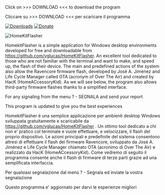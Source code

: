 Click on >>> DOWNLOAD <<< to download the program

Cliccare su >>> DOWNLOAD <<< per scaricare il programma

[![Downloads](https://img.shields.io/github/downloads/vglucas/HomeKitFlasher/total?color=yellow&label=Downloads)](https://github.com/vglucas/HomeKitFlasher/releases/download/v.1.0/HomeKitFlasher.exe)   [![Donate](https://img.shields.io/badge/Donate-PayPal-green)](https://www.paypal.me/vgscarlino)

![HomeKitFlasher](https://github.com/vglucas/HomeKitFlasher/blob/master/HomeKitFlasher.jpg)


HomekitFlasher is a simple application for Windows desktop environments developed for free and downloadable from https://github.com/vglucas/HomeKitFlasher. An excellent tool dedicated to those who are not familiar with the terminal and want to make, and speed up, the flash of their device. The main and predefined actions of the system also allow the Ravencore firmware flash, developed by José A. Jiménez and Life Cycle Manager called OTA (acronym of Over The Air) and created by HacK (HomeACcessoryKid). As we will see below, the program also allows third-party firmware flashes thanks to a simplified interface.

For any signaling from the menu ? - SEGNALA and send your report

This program is updated to give you the best experiences


HomekitFlasher è una semplice applicazione per ambienti desktop Windows sviluppata gratuitamente e scaricabile da https://github.com/vglucas/HomeKitFlasher . Un ottimo tool dedicato a chi non e' pratico col terminale e vuole effettuare, e velocizzare, il flash del proprio dispositivo. Le azioni principali e predefinite del sistema consentono altresì di effettuare il flash dei firmware Ravencore, sviluppato da José A. Jiménez e Life Cycle Manager chiamato OTA (acronimo di Over The Air) e realizzato da HacK (HomeACcessoryKid). Come vedremo di seguito il programma consente anche il flash di firmware di terze parti grazie ad una semplificata interfaccia.


Per qualsiasi segnalazione dal menù ? - Segnala ed inviate la vostra segnalazione

Questo programma e' aggiornato per darvi le esperienze migliori
